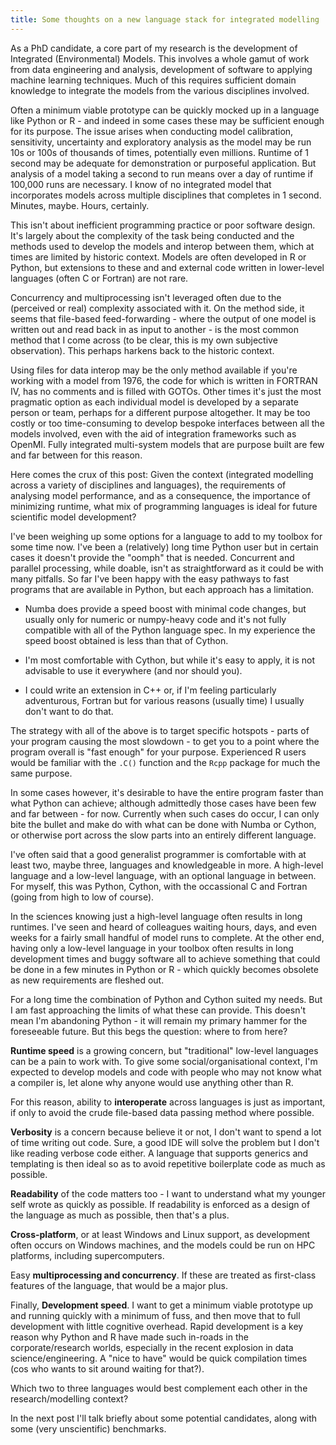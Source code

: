 ```yaml
---
title: Some thoughts on a new language stack for integrated modelling
---
```


As a PhD candidate, a core part of my research is the development of Integrated (Environmental) Models. This involves a whole gamut of work from data engineering and analysis, development of software to applying machine learning techniques. Much of this requires sufficient domain knowledge to integrate the models from the various disciplines involved.

Often a minimum viable prototype can be quickly mocked up in a language like Python or R - and indeed in some cases these may be sufficient enough for its purpose. The issue arises when conducting model calibration, sensitivity, uncertainty and exploratory analysis as the model may be run 10s or 100s of thousands of times, potentially even millions. Runtime of 1 second may be adequate for demonstration or purposeful application. But analysis of a model taking a second to run means over a day of runtime if 100,000 runs are necessary. I know of no integrated model that incorporates models across multiple disciplines that completes in 1 second. Minutes, maybe. Hours, certainly.

This isn't about inefficient programming practice or poor software design. It's largely about the complexity of the task being conducted and the methods used to develop the models and interop between them, which at times are limited by historic context. Models are often developed in R or Python, but extensions to these and and external code written in lower-level languages (often C or Fortran) are not rare.

Concurrency and multiprocessing isn't leveraged often due to the (perceived or real) complexity associated with it. On the method side, it seems that file-based feed-forwarding - where the output of one model is written out and read back in as input to another - is the most common method that I come across (to be clear, this is my own subjective observation). This perhaps harkens back to the historic context.

Using files for data interop may be the only method available if you're working with a model from 1976, the code for which is written in FORTRAN IV, has no comments and is filled with GOTOs. Other times it's just the most pragmatic option as each individual model is developed by a separate person or team, perhaps for a different purpose altogether. It may be too costly or too time-consuming to develop bespoke interfaces between all the models involved, even with the aid of integration frameworks such as OpenMI. Fully integrated multi-system models that are purpose built are few and far between for this reason.

Here comes the crux of this post: Given the context (integrated modelling across a variety of disciplines and languages), the requirements of analysing model performance, and as a consequence, the importance of minimizing runtime, what mix of programming languages is ideal for future scientific model development?

I've been weighing up some options for a language to add to my toolbox for some time now. I've been a (relatively) long time Python user but in certain cases it doesn't provide the "oomph" that is needed. Concurrent and parallel processing, while doable, isn't as straightforward as it could be with many pitfalls. So far I've been happy with the easy pathways to fast programs that are available in Python, but each approach has a limitation.

* Numba does provide a speed boost with minimal code changes, but usually only for numeric or numpy-heavy code and it's not fully compatible with all of the Python language spec. In my experience the speed boost obtained is less than that of Cython.

* I'm most comfortable with Cython, but while it's easy to apply, it is not advisable to use it everywhere (and nor should you).

* I could write an extension in C++ or, if I'm feeling particularly adventurous, Fortran but for various reasons (usually time) I usually don't want to do that.

The strategy with all of the above is to target specific hotspots - parts of your program causing the most slowdown - to get you to a point where the program overall is "fast enough" for your purpose. Experienced R users would be familiar with the `.C()` function and the `Rcpp` package for much the same purpose.

In some cases however, it's desirable to have the entire program faster than what Python can achieve; although admittedly those cases have been few and far between - for now. Currently when such cases do occur, I can only bite the bullet and make do with what can be done with Numba or Cython, or otherwise port across the slow parts into an entirely different language.

I've often said that a good generalist programmer is comfortable with at least two, maybe three, languages and knowledgeable in more. A high-level language and a low-level language, with an optional language in between. For myself, this was Python, Cython, with the occassional C and Fortran (going from high to low of course).

In the sciences knowing just a high-level language often results in long runtimes. I've seen and heard of colleagues waiting hours, days, and even weeks for a fairly small handful of model runs to complete. At the other end, having only a low-level language in your toolbox often results in long development times and buggy software all to achieve something that could be done in a few minutes in Python or R - which quickly becomes obsolete as new requirements are fleshed out.

For a long time the combination of Python and Cython suited my needs. But I am fast approaching the limits of what these can provide. This doesn't mean I'm abandoning Python - it will remain my primary hammer for the foreseeable future. But this begs the question: where to from here?

**Runtime speed** is a growing concern, but "traditional" low-level languages can be a pain to work with. To give some social/organisational context, I'm expected to develop models and code with people who may not know what a compiler is, let alone why anyone would use anything other than R.

For this reason, ability to **interoperate** across languages is just as important, if only to avoid the crude file-based data passing method where possible.

**Verbosity** is a concern because believe it or not, I don't want to spend a lot of time writing out code. Sure, a good IDE will solve the problem but I don't like reading verbose code either. A language that supports generics and templating is then ideal so as to avoid repetitive boilerplate code as much as possible.

**Readability** of the code matters too - I want to understand what my younger self wrote as quickly as possible. If readability is enforced as a design of the language as much as possible, then that's a plus. 

**Cross-platform**, or at least Windows and Linux support, as development often occurs on Windows machines, and the models could be run on HPC platforms, including supercomputers.

Easy **multiprocessing and concurrency**. If these are treated as first-class features of the language, that would be a major plus.

Finally, **Development speed**. I want to get a minimum viable prototype up and running quickly with a minimum of fuss, and then move that to full development with little cognitive overhead. Rapid development is a key reason why Python and R have made such in-roads in the corporate/research worlds, especially in the recent explosion in data science/engineering. A "nice to have" would be quick compilation times (cos who wants to sit around waiting for that?).

Which two to three languages would best complement each other in the research/modelling context? 

In the next post I'll talk briefly about some potential candidates, along with some (very unscientific) benchmarks.
